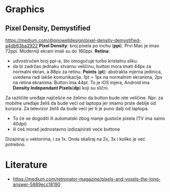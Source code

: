 # Graphics

## Pixel Density, Demystified
https://medium.com/@pnowelldesign/pixel-density-demystified-a4db63ba2922
**Pixel Density**: broj pixela po inchu (**ppi**). Prvi Mac je imao 72ppi. Moderniji ekrani imali su do 160ppi.
**Retina**:
  * udvostručen broj ppi-a, što omogućuje turbo kristalnu sliku.
  * da bi zadržao jednaku *stvarnu* veličinu, button mora imati 44px za normalni ekran, a 88px za retinu.
**Points** (**pt**): abstrakta mjerna jedinica, uvedena radi lakše komunikacije. 1pt = 1px na normalnim ekranima, 2px na retina ekranima. Button ima 44pt. To je iOS mjera, Android ima **Density Independant Pixels**(**dp**) koji su slični.

Za različite uređaje najčešće ne želimo da button bude iste veličine. Npr. za mobilne uređaje želiš da bude veći od laptopa jer imamo prste deblje od kursora. Za televizor želiš da bude veći jer ti je puno dalji od laptopa.
  * To će se dogoditi ili automatski zbog manje gustoće pixela (TV ima samo 40dpi)
  * ili ćeš morati jednostavno izdizajnirati veće buttone

Dizajniraj u vektorima, i za 1x. Onda skaliraj na 2x, 3x i koliko je već potrebno.


# Literature
* https://medium.com/retronator-magazine/pixels-and-voxels-the-long-answer-5889ecc18190
